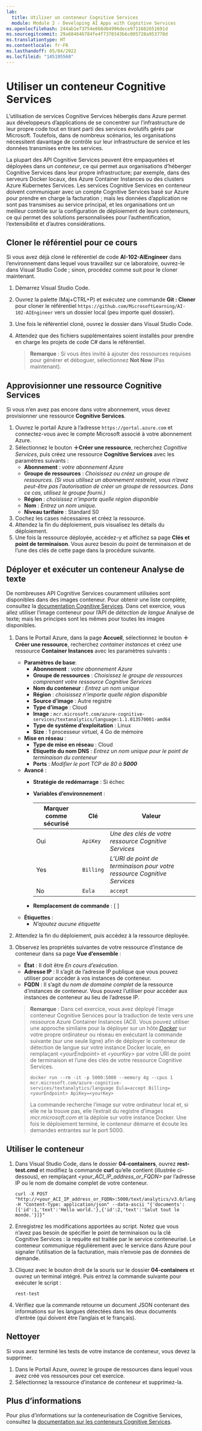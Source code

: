 ```yaml
---
lab:
  title: Utiliser un conteneur Cognitive Services
  module: Module 2 - Developing AI Apps with Cognitive Services
ms.openlocfilehash: 244ab1ef3754e668d64996dece9711682651691d
ms.sourcegitcommit: 29a684646784fe4f7370343b6c005728a953770d
ms.translationtype: HT
ms.contentlocale: fr-FR
ms.lasthandoff: 05/04/2022
ms.locfileid: "145195560"
---
```

# <a name="use-a-cognitive-services-container"></a>Utiliser un conteneur Cognitive Services

L’utilisation de services Cognitive Services hébergés dans Azure permet aux développeurs d’applications de se concentrer sur l’infrastructure de leur propre code tout en tirant parti des services évolutifs gérés par Microsoft. Toutefois, dans de nombreux scénarios, les organisations nécessitent davantage de contrôle sur leur infrastructure de service et les données transmises entre les services.

La plupart des API Cognitive Services peuvent être empaquetées et déployées dans un *conteneur*, ce qui permet aux organisations d’héberger Cognitive Services dans leur propre infrastructure; par exemple, dans des serveurs Docker locaux, des Azure Container Instances ou des clusters Azure Kubernetes Services. Les services Cognitive Services en conteneur doivent communiquer avec un compte Cognitive Services basé sur Azure pour prendre en charge la facturation ; mais les données d’application ne sont pas transmises au service principal, et les organisations ont un meilleur contrôle sur la configuration de déploiement de leurs conteneurs, ce qui permet des solutions personnalisées pour l’authentification, l’extensibilité et d’autres considérations.

## <a name="clone-the-repository-for-this-course"></a>Cloner le référentiel pour ce cours

Si vous avez déjà cloné le référentiel de code **AI-102-AIEngineer** dans l’environnement dans lequel vous travaillez sur ce laboratoire, ouvrez-le dans Visual Studio Code ; sinon, procédez comme suit pour le cloner maintenant.

1. Démarrez Visual Studio Code.
2. Ouvrez la palette (Maj+CTRL+P) et exécutez une commande **Git : Cloner** pour cloner le référentiel `https://github.com/MicrosoftLearning/AI-102-AIEngineer` vers un dossier local (peu importe quel dossier).
3. Une fois le référentiel cloné, ouvrez le dossier dans Visual Studio Code.
4. Attendez que des fichiers supplémentaires soient installés pour prendre en charge les projets de code C# dans le référentiel.

    > **Remarque** : Si vous êtes invité à ajouter des ressources requises pour générer et déboguer, sélectionnez **Not Now** (Pas maintenant).

## <a name="provision-a-cognitive-services-resource"></a>Approvisionner une ressource Cognitive Services

Si vous n’en avez pas encore dans votre abonnement, vous devez provisionner une ressource **Cognitive Services**.

1. Ouvrez le portail Azure à l’adresse `https://portal.azure.com` et connectez-vous avec le compte Microsoft associé à votre abonnement Azure.
2. Sélectionnez le bouton **&#65291;Créer une ressource**, recherchez *Cognitive Services*, puis créez une ressource **Cognitive Services** avec les paramètres suivants :
    - **Abonnement** : *votre abonnement Azure*
    - **Groupe de ressources** : *Choisissez ou créez un groupe de ressources. (Si vous utilisez un abonnement restreint, vous n’avez peut-être pas l’autorisation de créer un groupe de ressources. Dans ce cas, utilisez le groupe fourni.)*
    - **Région** : *choisissez n’importe quelle région disponible*
    - **Nom** : *Entrez un nom unique.*
    - **Niveau tarifaire** : Standard S0
3. Cochez les cases nécessaires et créez la ressource.
4. Attendez la fin du déploiement, puis visualisez les détails du déploiement.
5. Une fois la ressource déployée, accédez-y et affichez sa page **Clés et point de terminaison**. Vous aurez besoin du point de terminaison et de l’une des clés de cette page dans la procédure suivante.

## <a name="deploy-and-run-a-text-analytics-container"></a>Déployer et exécuter un conteneur Analyse de texte

De nombreuses API Cognitive Services couramment utilisées sont disponibles dans des images conteneur. Pour obtenir une liste complète, consultez la [documentation Cognitive Services](https://docs.microsoft.com/azure/cognitive-services/cognitive-services-container-support#container-availability-in-azure-cognitive-services). Dans cet exercice, vous allez utiliser l’image conteneur pour l’API de *détection de langue* Analyse de texte; mais les principes sont les mêmes pour toutes les images disponibles.

1. Dans le Portail Azure, dans la page **Accueil**, sélectionnez le bouton **&#65291;Créer une ressource**, recherchez *container instances* et créez une ressource **Container Instances** avec les paramètres suivants :

    - **Paramètres de base**:
        - **Abonnement** : *votre abonnement Azure*
        - **Groupe de ressources** : *Choisissez le groupe de ressources comprenant votre ressource Cognitive Services*
        - **Nom du conteneur** : *Entrez un nom unique*
        - **Région** : *choisissez n’importe quelle région disponible*
        - **Source d’image** : Autre registre
        - **Type d’image** : Cloud
        - **Image** : `mcr.microsoft.com/azure-cognitive-services/textanalytics/language:1.1.013570001-amd64`
        - **Type de système d’exploitation** : Linux
        - **Size** : 1 processeur virtuel, 4 Go de mémoire
    - **Mise en réseau** :
        - **Type de mise en réseau** : Cloud
        - **Étiquette du nom DNS** : *Entrez un nom unique pour le point de terminaison du conteneur*
        - **Ports** : *Modifier le port TCP de 80 à **5000***
    - **Avancé** :
        - **Stratégie de redémarrage** : Si échec
        - **Variables d’environnement** :

            | Marquer comme sécurisé | Clé | Valeur |
            | -------------- | --- | ----- |
            | Oui | `ApiKey` | *Une des clés de votre ressource Cognitive Services* |
            | Yes | `Billing` | *L’URI de point de terminaison pour votre ressource Cognitive Services* |
            | No | `Eula` | `accept` |

        - **Remplacement de commande** : [ ]
    - **Étiquettes** :
        - *N’ajoutez aucune étiquette*

2. Attendez la fin du déploiement, puis accédez à la ressource déployée.
3. Observez les propriétés suivantes de votre ressource d’instance de conteneur dans sa page **Vue d’ensemble** :
    - **État** : Il doit être *En cours d’exécution*.
    - **Adresse IP** : Il s’agit de l’adresse IP publique que vous pouvez utiliser pour accéder à vos instances de conteneur.
    - **FQDN** : Il s’agit du *nom de domaine complet* de la ressource d’instances de conteneur. Vous pouvez l’utiliser pour accéder aux instances de conteneur au lieu de l’adresse IP.

    > **Remarque** : Dans cet exercice, vous avez déployé l’image conteneur Cognitive Services pour la traduction de texte vers une ressource Azure Container Instances (ACI). Vous pouvez utiliser une approche similaire pour la déployer sur un hôte *[Docker](https://www.docker.com/products/docker-desktop)* sur votre propre ordinateur ou réseau en exécutant la commande suivante (sur une seule ligne) afin de déployer le conteneur de détection de langue sur votre instance Docker locale, en remplaçant *&lt;yourEndpoint&gt;* et *&lt;yourKey&gt;* par votre URI de point de terminaison et l’une des clés de votre ressource Cognitive Services.
    >
    > ```
    > docker run --rm -it -p 5000:5000 --memory 4g --cpus 1 mcr.microsoft.com/azure-cognitive-services/textanalytics/language Eula=accept Billing=<yourEndpoint> ApiKey=<yourKey>
    > ```
    >
    > La commande recherche l’image sur votre ordinateur local et, si elle ne la trouve pas, elle l’extrait du registre d’images *mcr.microsoft.com* et la déploie sur votre instance Docker. Une fois le déploiement terminé, le conteneur démarre et écoute les demandes entrantes sur le port 5000.

## <a name="use-the-container"></a>Utiliser le conteneur

1. Dans Visual Studio Code, dans le dossier **04-containers**, ouvrez **rest-test.cmd** et modifiez la commande **curl** qu’elle contient (illustrée ci-dessous), en remplaçant *&lt;your_ACI_IP_address_or_FQDN&gt;* par l’adresse IP ou le nom de domaine complet de votre conteneur.

    ```
    curl -X POST "http://<your_ACI_IP_address_or_FQDN>:5000/text/analytics/v3.0/languages?" -H "Content-Type: application/json" --data-ascii "{'documents':[{'id':1,'text':'Hello world.'},{'id':2,'text':'Salut tout le monde.'}]}"
    ```

2. Enregistrez les modifications apportées au script. Notez que vous n’avez pas besoin de spécifier le point de terminaison ou la clé Cognitive Services : la requête est traitée par le service conteneurisé. Le conteneur communique régulièrement avec le service dans Azure pour signaler l’utilisation de la facturation, mais n’envoie pas de données de demande.
3. Cliquez avec le bouton droit de la souris sur le dossier **04-containers** et ouvrez un terminal intégré. Puis entrez la commande suivante pour exécuter le script :

    ```
    rest-test
    ```

4. Vérifiez que la commande retourne un document JSON contenant des informations sur les langues détectées dans les deux documents d’entrée (qui doivent être l’anglais et le français).

## <a name="clean-up"></a>Nettoyer

Si vous avez terminé les tests de votre instance de conteneur, vous devez la supprimer.

1. Dans le Portail Azure, ouvrez le groupe de ressources dans lequel vous avez créé vos ressources pour cet exercice.
2. Sélectionnez la ressource d’instance de conteneur et supprimez-la.

## <a name="more-information"></a>Plus d’informations

Pour plus d’informations sur la conteneurisation de Cognitive Services, consultez la [documentation sur les conteneurs Cognitive Services](https://docs.microsoft.com/azure/cognitive-services/containers/).
